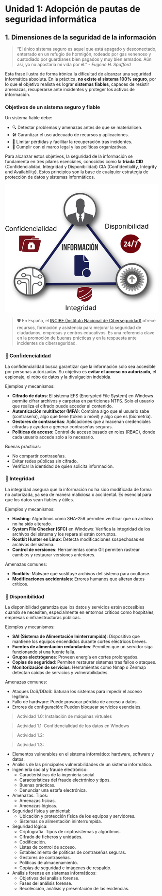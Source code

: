 # Unidad 1: Adopción de pautas de seguridad informática

## 1. Dimensiones de la seguridad de la información
> “El único sistema seguro es aquel que está apagado y desconectado, enterrado en un refugio de hormigón, rodeado por gas venenoso y custodiado por guardianes bien pagados y muy bien armados. Aún así, yo no apostaría mi vida por él.” - *Eugene H. Spafford*

Esta frase ilustra de forma irónica la dificultad de alcanzar una seguridad informática absoluta. En la práctica, **no existe el sistema 100% seguro**, por lo que el objetivo realista es lograr **sistemas fiables**, capaces de resistir amenazas, recuperarse ante incidentes y proteger los activos de información.

### Objetivos de un sistema seguro y fiable
Un sistema fiable debe:
- 🔍 Detectar problemas y amenazas antes de que se materialicen.
- 🛠️ Garantizar el uso adecuado de recursos y aplicaciones.
- 🧯 Limitar pérdidas y facilitar la recuperación tras incidentes.
- 📜 Cumplir con el marco legal y las políticas organizativas.

Para alcanzar estos objetivos, la seguridad de la información se fundamenta en tres pilares esenciales, conocidos como la **triada CID** (Confidencialidad, Integridad y Disponibilidad) CIA (Confidentiality, Integrity and Availability). Estos principios son la base de cualquier estrategia de protección de datos y sistemas informáticos.

![Triada CID](./img/triadaCID.png)

> 🛡️ En España, el [INCIBE (Instituto Nacional de Ciberseguridad)](https://www.incibe.es/) ofrece recursos, formación y asistencia para mejorar la seguridad de ciudadanos, empresas y centros educativos. Es una referencia clave en la promoción de buenas prácticas y en la respuesta ante incidentes de ciberseguridad.

### 🔐 Confidencialidad
La confidencialidad busca garantizar que la información solo sea accesible por personas autorizadas. Su objetivo es **evitar el acceso no autorizado**, el espionaje, el robo de datos y la divulgación indebida.

Ejemplos y mecanismos:
- **Cifrado de datos**: El sistema EFS (Encrypted File System) en Windows permite cifrar archivos y carpetas en particiones NTFS. Solo el usuario que realiza el cifrado puede acceder al contenido.
- **Autenticación multifactor (MFA)**: Combina algo que el usuario sabe (contraseña), algo que tiene (token o móvil) y algo que es (biometría).
- **Gestores de contraseñas**: Aplicaciones que almacenan credenciales cifradas y ayudan a generar contraseñas seguras.
- **Políticas de acceso**: Control de acceso basado en roles (RBAC), donde cada usuario accede solo a lo necesario.

Buenas prácticas:
- No compartir contraseñas.
- Evitar redes públicas sin cifrado.
- Verificar la identidad de quien solicita información.

### 🧩 Integridad
La integridad asegura que la información no ha sido modificada de forma no autorizada, ya sea de manera maliciosa o accidental. Es esencial para que los datos sean fiables y útiles.

Ejemplos y mecanismos:
- **Hashing**: Algoritmos como SHA-256 permiten verificar que un archivo no ha sido alterado.
- **System File Checker (SFC)** en Windows: Verifica la integridad de los archivos del sistema y los repara si están corruptos.
- **Rootkit Hunter en Linux**: Detecta modificaciones sospechosas en archivos del sistema.
- **Control de versiones**: Herramientas como Git permiten rastrear cambios y restaurar versiones anteriores.

Amenazas comunes:
- **Rootkits**: Malware que sustituye archivos del sistema para ocultarse.
- **Modificaciones accidentales**: Errores humanos que alteran datos críticos.

### 📶 Disponibilidad
La disponibilidad garantiza que los datos y servicios estén accesibles cuando se necesiten, especialmente en entornos críticos como hospitales, empresas o infraestructuras públicas.

Ejemplos y mecanismos:
- **SAI (Sistema de Alimentación Ininterrumpida)**: Dispositivo que mantiene los equipos encendidos durante cortes eléctricos breves.
- **Fuentes de alimentación redundantes**: Permiten que un servidor siga funcionando si una fuente falla.
- **Grupos electrógenos**: Proveen energía en cortes prolongados.
- **Copias de seguridad**: Permiten restaurar sistemas tras fallos o ataques.
- **Monitorización de servicios**: Herramientas como Nmap o Zenmap detectan caídas de servicios y vulnerabilidades.

Amenazas comunes:
- Ataques DoS/DDoS: Saturan los sistemas para impedir el acceso legítimo.
- Fallo de hardware: Puede provocar pérdida de acceso a datos.
- Errores de configuración: Pueden bloquear servicios esenciales.

> Actividad 1.0: Instalación de máquinas virtuales

> Actividad 1.1: Confidencialidad de los datos en Windows

> Actividad 1.2:

> Actividad 1.3:


- Elementos vulnerables en el sistema informático: hardware, software y datos.
- Análisis de las principales vulnerabilidades de un sistema informático.
- Ingeniería social y fraude electrónico:
  - Características de la ingeniería social.
  - Características del fraude electrónico y tipos.
  - Buenas prácticas.
  - Denunciar una estafa electrónica.
- Amenazas. Tipos:
  - Amenazas físicas.
  - Amenazas lógicas.
- Seguridad física y ambiental:
  - Ubicación y protección física de los equipos y servidores.
  - Sistemas de alimentación ininterrumpida.
- Seguridad lógica:
  - Criptografía. Tipos de criptosistemas y algoritmos.
  - Cifrado de ficheros y unidades.
  - Codificación.
  - Listas de control de acceso.
  - Establecimiento de políticas de contraseñas seguras.
  - Gestores de contraseñas.
  - Políticas de almacenamiento.
  - Copias de seguridad e imágenes de respaldo.
- Análisis forense en sistemas informáticos:
  - Objetivos del análisis forense.
  - Fases del análisis forense.
  - Recolección, análisis y presentación de las evidencias.
